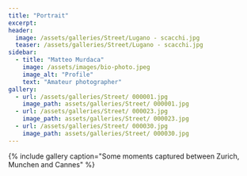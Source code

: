 ```yaml
---
title: "Portrait"
excerpt: 
header:
  image: /assets/galleries/Street/Lugano - scacchi.jpg
  teaser: /assets/galleries/Street/Lugano - scacchi.jpg
sidebar:
  - title: "Matteo Murdaca"
    image: /assets/images/bio-photo.jpeg
    image_alt: "Profile"
    text: "Amateur photographer"
gallery:
  - url: /assets/galleries/Street/ 000001.jpg
    image_path: assets/galleries/Street/ 000001.jpg
  - url: /assets/galleries/Street/ 000023.jpg
    image_path: assets/galleries/Street/ 000023.jpg
  - url: /assets/galleries/Street/ 000030.jpg
    image_path: assets/galleries/Street/ 000030.jpg
---
```


{% include gallery caption="Some moments captured between Zurich, Munchen and Cannes" %}